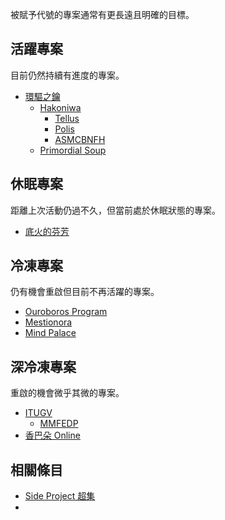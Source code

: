 被賦予代號的專案通常有更長遠且明確的目標。

## 活躍專案

目前仍然持續有進度的專案。

- [環驅之鑰](#Project:環驅之鑰)
  - [Hakoniwa](<#Project:Hakoniwa>)
    - [Tellus](<#Project:Tellus>)
    - [Polis](<#Project:Polis>)
    - [ASMCBNFH](#ASMCBNFH)
  - [Primordial Soup](<#Project:Primordial Soup>)

## 休眠專案

距離上次活動仍過不久，但當前處於休眠狀態的專案。

- [底火的芬芳](<#Project:底火的芬芳>)

## 冷凍專案

仍有機會重啟但目前不再活躍的專案。

- [Ouroboros Program](<#Project:Ouroboros Program>)
- [Mestionora](<#Project:Mestionora>)
- [Mind Palace](<#Project:Mind Palace>)

## 深冷凍專案

重啟的機會微乎其微的專案。

- [ITUGV](#Project:ITUGV)
  - [MMFEDP](#Project:MMFEDP)
- [香巴朵 Online](<#Project:香巴朵 Online>)

## 相關條目

- [Side Project 超集](<#The Side Project Superset>)
- [](<#Side Projects>)
